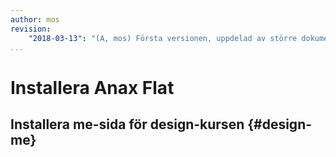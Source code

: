 ```yaml
---
author: mos
revision:
    "2018-03-13": "(A, mos) Första versionen, uppdelad av större dokument."
...
```

Installera Anax Flat
==================================



Installera me-sida för design-kursen {#design-me}
----------------------------------

